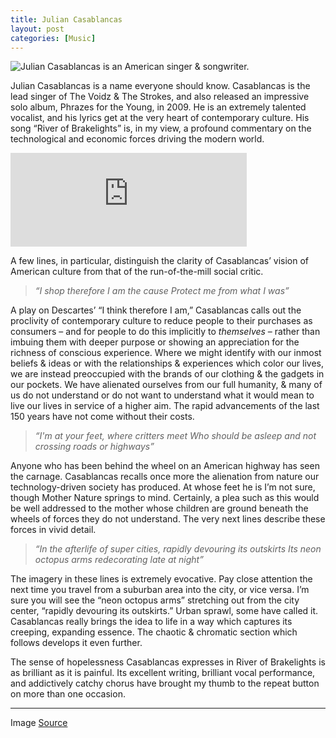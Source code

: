 ```yaml
---
title: Julian Casablancas
layout: post
categories: [Music]
---
```


![Julian Casablancas is an American singer & songwriter.][1]

Julian Casablancas is a name everyone should know. Casablancas is the lead singer of The Voidz & The Strokes, and also released an impressive solo album, Phrazes for the Young, in 2009. He is an extremely talented vocalist, and his lyrics get at the very heart of contemporary culture. His song “River of Brakelights” is, in my view, a profound commentary on the technological and economic forces driving the modern world.

<iframe width="75%" src="https://www.youtube.com/embed/DaaKsg6n8Sg" frameborder="0"
allow="accelerometer; autoplay; encrypted-media; gyroscope; picture-in-picture" allowfullscreen></iframe>

A few lines, in particular, distinguish the clarity of Casablancas’ vision of American culture from that of the run-of-the-mill social critic.

> *“I shop therefore I am the cause*
> *Protect me from what I was”*

A play on Descartes’ “I think therefore I am,” Casablancas calls out the proclivity of contemporary culture to reduce people to their purchases as consumers – and for people to do this implicitly to <i>themselves</i> – rather than imbuing them with deeper purpose or showing an appreciation for the richness of conscious experience. Where we might identify with our inmost beliefs & ideas or with the relationships & experiences which color our lives, we are instead preoccupied with the brands of our clothing & the gadgets in our pockets. We have alienated ourselves from our full humanity, & many of us do not understand or do not want to understand what it would mean to live our lives in service of a higher aim. The rapid advancements of the last 150 years have not come without their costs.

> *“I'm at your feet, where critters meet*
> *Who should be asleep and not crossing roads or highways”*

Anyone who has been behind the wheel on an American highway has seen the carnage. Casablancas recalls once more the alienation from nature our technology-driven society has produced. At whose feet he is I’m not sure, though Mother Nature springs to mind. Certainly, a plea such as this would be well addressed to the mother whose children are ground beneath the wheels of forces they do not understand. The very next lines describe these forces in vivid detail.

> *“In the afterlife of super cities, rapidly devouring its outskirts*
> *Its neon octopus arms redecorating late at night”*

The imagery in these lines is extremely evocative. Pay close attention the next time you travel from a suburban area into the city, or vice versa. I’m sure you will see the “neon octopus arms” stretching out from the city center, “rapidly devouring its outskirts.” Urban sprawl, some have called it. Casablancas really brings the idea to life in a way which captures its creeping, expanding essence. The chaotic & chromatic section which follows develops it even further.

The sense of hopelessness Casablancas expresses in River of Brakelights is as brilliant as it is painful. Its excellent writing, brilliant vocal performance, and addictively catchy chorus have brought my thumb to the repeat button on more than one occasion.

---

Image [Source](https://www.discogs.com/artist/430106-Julian-Casablancas)

[1]: https://firebasestorage.googleapis.com/v0/b/perceptua-b6ea3.appspot.com/o/public%2Fcasablancas.jfif?alt=media&token=cabe6894-6f84-4402-ad9c-deba357d66ea


